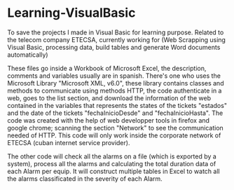 # Learning-VisualBasic
To save the projects I made in Visual Basic for learning purpose. Related to the telecom company ETECSA, currently working for (Web Scrapping using Visual Basic, processing data, build tables and generate Word documents automatically)

These files go inside a Workbook of Microsoft Excel, the description, comments and variables usually are in spanish.
  There's one who uses the Microsoft Library "Microsoft XML, v6.0", these library contains classes and methods to communicate using methods HTTP, the code authenticate in a web, 
  goes to the list section, and download the information of the web contained in the variables that represents the states of the tickets "estados" and the date of the tickets "fechaInicioDesde"
  and "fechaInicioHasta". The code was created with the help of web developper tools in firefox and google chrome; scanning the section "Network" to see the communication needed of HTTP.
  This code will only work inside the corporate network of ETECSA (cuban internet service provider).

  The other code will check all the alarms on a file (which is exported by a system), process all the alarms and calculating the total duration data of each Alarm per equip. It will construct
  multiple tables in Excel to watch all the alarms classificated in the severity of each Alarm.

